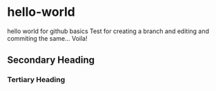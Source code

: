 # hello-world
hello world for github basics
Test for creating a branch and editing and commiting the same... Voila!
## Secondary Heading
### Tertiary Heading
